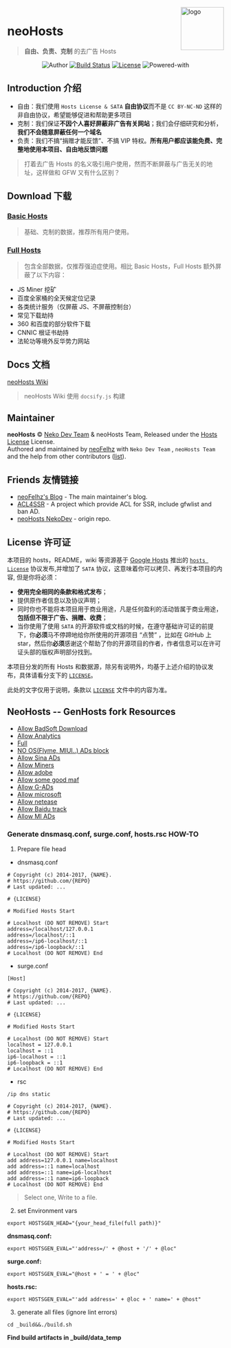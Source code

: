 <img src="https://i.loli.net/2017/10/26/59f16e54c30af.png" alt="logo" width="100" height="100" align="right" />

# neoHosts

> **自由、负责、克制** 的去广告 Hosts

<p align="center">
<img alt="Author" src="https://img.shields.io/badge/Author-Neko%20Dev%20Team%20&%20neoHosts%20Team-blue.svg?style=flat-square"/>
<a href="https://travis-ci.org/pigfromchina/neohosts"><img alt="Build Status" src="https://img.shields.io/travis/pigfromChina/neohosts.svg?style=flat-square"/></a>
<a href="https://github.com/viosey/hexo-theme-material/blob/master/LICENSE"><img alt="License" src="https://img.shields.io/badge/License-Hosts%20License%20&%20SATA-757575.svg?style=flat-square"/></a>
<img alt="Powered-with" src="https://img.shields.io/badge/powered-hostsgen-ee5566.svg?style=flat-square"/>
</p>

## Introduction 介绍

- 自由：我们使用 `Hosts License & SATA` **自由协议**而不是 `CC BY-NC-ND` 这样的非自由协议，希望能够促进和帮助更多项目
- 克制：我们保证**不因个人喜好屏蔽非广告有关网站**；我们会仔细研究和分析，**我们不会随意屏蔽任何一个域名**
- 负责：我们不搞“捐赠才能反馈”、不搞 VIP 特权。**所有用户都应该能免费、完整地使用本项目、自由地反馈问题**

> 打着去广告 Hosts 的名义吸引用户使用，然而不断屏蔽与广告无关的地址，这样做和 GFW 又有什么区别？

## Download 下载

### [Basic Hosts](https://neko-dev.github.io/neohosts/basic/hosts)

> 基础、克制的数据，推荐所有用户使用。

### [Full Hosts](https://neko-dev.github.io/neohosts/full/hosts)

> 包含全部数据，仅推荐强迫症使用。相比 Basic Hosts，Full Hosts 额外屏蔽了以下内容：

- JS Miner 挖矿
- 百度全家桶的全天候定位记录
- 各类统计服务（仅屏蔽 JS、不屏蔽控制台）
- 常见下载劫持
- 360 和百度的部分软件下载
- CNNIC 根证书劫持
- 法轮功等境外反华势力网站

## Docs 文档

[neoHosts Wiki](https://neko-dev.github.io/neohosts/#/)

> neoHosts Wiki 使用 `docsify.js` 构建

## Maintainer

**neoHosts** © [Neko Dev Team](https://github.com/neko-dev) & neoHosts Team, Released under the [Hosts License](./LICENSE) License.<br>
Authored and maintained by [neoFelhz](https://github.com/neoFelhz) with `Neko Dev Team` , `neoHosts Team` and the help from other contributors ([list](https://github.com/neko-dev/neohosts/contributors)).

## Friends 友情链接

- [neoFelhz's Blog](https://blog.nfz.moe) - The main maintainer's blog.
- [ACL4SSR](https://github.com/ACL4SSR/ACL4SSR) - A project which provide ACL for SSR, include gfwlist and ban AD.
- [neoHosts NekoDev](https://github.com/neko-dev/neohosts) - origin repo.

## License 许可证

本项目的 hosts，README，wiki 等资源基于 [Google Hosts](https://github.com/googlehosts) 推出的 [`hosts License`](https://github.com/googlehosts/hosts-license) 协议发布,并增加了 `SATA` 协议，这意味着你可以拷贝、再发行本项目的内容, 但是你将必须：

- **使用完全相同的条款和格式发布**；
- 提供原作者信息以及协议声明；
- 同时你也不能将本项目用于商业用途，凡是任何盈利的活动皆属于商业用途，**包括但不限于广告、捐赠、收费**；
- 当你使用了使用 `SATA` 的开源软件或文档的时候，在遵守基础许可证的前提下，你**必须**马不停蹄地给你所使用的开源项目 “点赞” ，比如在 GitHub 上 star，然后你**必须**感谢这个帮助了你的开源项目的作者，作者信息可以在许可证头部的版权声明部分找到。

本项目分发的所有 Hosts 和数据源，除另有说明外，均基于上述介绍的协议发布，具体请看分支下的 [`LICENSE`](https://github.com/neko-dev/neohosts/blob/data/LICENSE)。

此处的文字仅用于说明，条款以 [`LICENSE`](https://github.com/neko-dev/neohosts/blob/data/LICENSE) 文件中的内容为准。

## NeoHosts -- GenHosts fork Resources
+ [Allow BadSoft Download](https://raw.githubusercontent.com/pigfromChina/neohosts/gh-pages/allow_badsoft_dl)
+ [Allow Analytics](https://raw.githubusercontent.com/pigfromChina/neohosts/gh-pages/analyze_me)
+ [Full](https://raw.githubusercontent.com/pigfromChina/neohosts/gh-pages/full)
+ [NO OS(Flyme, MIUI..) ADs block](https://raw.githubusercontent.com/pigfromChina/neohosts/gh-pages/i_love_os_ads)
+ [Allow Sina ADs](https://raw.githubusercontent.com/pigfromChina/neohosts/gh-pages/i_love_sina)
+ [Allow Miners](https://raw.githubusercontent.com/pigfromChina/neohosts/gh-pages/mine_me)
+ [Allow adobe](https://raw.githubusercontent.com/pigfromChina/neohosts/gh-pages/prise_adobe)
+ [Allow some good maf](https://raw.githubusercontent.com/pigfromChina/neohosts/gh-pages/prise_good)
+ [Allow G-ADs](https://raw.githubusercontent.com/pigfromChina/neohosts/gh-pages/prise_google)
+ [Allow microsoft](https://raw.githubusercontent.com/pigfromChina/neohosts/gh-pages/prise_ms)
+ [Allow netease](https://raw.githubusercontent.com/pigfromChina/neohosts/gh-pages/prise_netease)
+ [Allow Baidu track](https://raw.githubusercontent.com/pigfromChina/neohosts/gh-pages/track_me)
+ [Allow MI ADs](https://raw.githubusercontent.com/pigfromChina/neohosts/gh-pages/real_mi_fans)

### Generate dnsmasq.conf, surge.conf, hosts.rsc HOW-TO

1. Prepare file head
+ dnsmasq.conf
```
# Copyright (c) 2014-2017, {NAME}.
# https://github.com/{REPO}
# Last updated: ...

# {LICENSE}

# Modified Hosts Start

# Localhost (DO NOT REMOVE) Start
address=/localhost/127.0.0.1
address=/localhost/::1
address=/ip6-localhost/::1
address=/ip6-loopback/::1
# Localhost (DO NOT REMOVE) End

```

+ surge.conf
```
[Host]

# Copyright (c) 2014-2017, {NAME}.
# https://github.com/{REPO}
# Last updated: ...

# {LICENSE}

# Modified Hosts Start

# Localhost (DO NOT REMOVE) Start
localhost = 127.0.0.1
localhost = ::1
ip6-localhost = ::1
ip6-loopback = ::1
# Localhost (DO NOT REMOVE) End

```

+ rsc
```
/ip dns static

# Copyright (c) 2014-2017, {NAME}.
# https://github.com/{REPO}
# Last updated: ...

# {LICENSE}

# Modified Hosts Start

# Localhost (DO NOT REMOVE) Start
add address=127.0.0.1 name=localhost
add address=::1 name=localhost
add address=::1 name=ip6-localhost
add address=::1 name=ip6-loopback
# Localhost (DO NOT REMOVE) End

```
>Select one, Write to a file.

2. set Environment vars

`export HOSTSGEN_HEAD="{your_head_file(full path)}"`

__dnsmasq.conf:__

`export HOSTSGEN_EVAL="'address=/' + @host + '/' + @loc"`

__surge.conf:__

`export HOSTSGEN_EVAL="@host + ' = ' + @loc"`

__hosts.rsc:__

`export HOSTSGEN_EVAL="'add address=' + @loc + ' name=' + @host"`

3. generate all files (ignore lint errors)

`cd _build&&./build.sh`

__Find build artifacts in \_build/data_temp__
